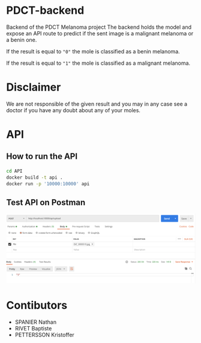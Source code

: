 # PDCT-backend
Backend of the PDCT Melanoma project
The backend holds the model and expose an API route to predict if the sent image is a malignant melanoma or a benin one.

If the result is equal to `"0"` the mole is classified as a benin melanoma.

If the result is equal to `"1"` the mole is classified as a malignant melanoma.

# Disclaimer
We are not responsible of the given result and you may in any case see a doctor if you have any doubt about any of your moles.

# API
## How to run the API

```sh
cd API
docker build -t api .
docker run -p '10000:10000' api
```

## Test API on Postman

<img src="./readme-img/postman-request.png" />

# Contibutors

- SPANIER Nathan
- RIVET Baptiste
- PETTERSSON Kristoffer
